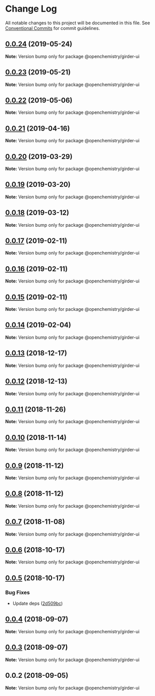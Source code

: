 # Change Log

All notable changes to this project will be documented in this file.
See [Conventional Commits](https://conventionalcommits.org) for commit guidelines.

## [0.0.24](https://github.com/OpenChemistry/oc-web-components/compare/@openchemistry/girder-ui@0.0.23...@openchemistry/girder-ui@0.0.24) (2019-05-24)

**Note:** Version bump only for package @openchemistry/girder-ui





## [0.0.23](https://github.com/OpenChemistry/oc-web-components/compare/@openchemistry/girder-ui@0.0.22...@openchemistry/girder-ui@0.0.23) (2019-05-21)

**Note:** Version bump only for package @openchemistry/girder-ui





## [0.0.22](https://github.com/OpenChemistry/oc-web-components/compare/@openchemistry/girder-ui@0.0.21...@openchemistry/girder-ui@0.0.22) (2019-05-06)

**Note:** Version bump only for package @openchemistry/girder-ui





## [0.0.21](https://github.com/OpenChemistry/oc-web-components/compare/@openchemistry/girder-ui@0.0.20...@openchemistry/girder-ui@0.0.21) (2019-04-16)

**Note:** Version bump only for package @openchemistry/girder-ui





## [0.0.20](https://github.com/OpenChemistry/oc-web-components/compare/@openchemistry/girder-ui@0.0.19...@openchemistry/girder-ui@0.0.20) (2019-03-29)

**Note:** Version bump only for package @openchemistry/girder-ui





## [0.0.19](https://github.com/OpenChemistry/oc-web-components/compare/@openchemistry/girder-ui@0.0.18...@openchemistry/girder-ui@0.0.19) (2019-03-20)

**Note:** Version bump only for package @openchemistry/girder-ui





## [0.0.18](https://github.com/OpenChemistry/oc-web-components/compare/@openchemistry/girder-ui@0.0.17...@openchemistry/girder-ui@0.0.18) (2019-03-12)

**Note:** Version bump only for package @openchemistry/girder-ui





## [0.0.17](https://github.com/OpenChemistry/oc-web-components/compare/@openchemistry/girder-ui@0.0.16...@openchemistry/girder-ui@0.0.17) (2019-02-11)

**Note:** Version bump only for package @openchemistry/girder-ui





## [0.0.16](https://github.com/OpenChemistry/oc-web-components/compare/@openchemistry/girder-ui@0.0.15...@openchemistry/girder-ui@0.0.16) (2019-02-11)

**Note:** Version bump only for package @openchemistry/girder-ui





## [0.0.15](https://github.com/OpenChemistry/oc-web-components/compare/@openchemistry/girder-ui@0.0.14...@openchemistry/girder-ui@0.0.15) (2019-02-11)

**Note:** Version bump only for package @openchemistry/girder-ui





## [0.0.14](https://github.com/OpenChemistry/oc-web-components/compare/@openchemistry/girder-ui@0.0.13...@openchemistry/girder-ui@0.0.14) (2019-02-04)

**Note:** Version bump only for package @openchemistry/girder-ui





## [0.0.13](https://github.com/OpenChemistry/oc-web-components/compare/@openchemistry/girder-ui@0.0.12...@openchemistry/girder-ui@0.0.13) (2018-12-17)

**Note:** Version bump only for package @openchemistry/girder-ui





## [0.0.12](https://github.com/OpenChemistry/oc-web-components/compare/@openchemistry/girder-ui@0.0.11...@openchemistry/girder-ui@0.0.12) (2018-12-13)

**Note:** Version bump only for package @openchemistry/girder-ui





## [0.0.11](https://github.com/OpenChemistry/oc-web-components/compare/@openchemistry/girder-ui@0.0.10...@openchemistry/girder-ui@0.0.11) (2018-11-26)

**Note:** Version bump only for package @openchemistry/girder-ui





## [0.0.10](https://github.com/OpenChemistry/oc-web-components/compare/@openchemistry/girder-ui@0.0.9...@openchemistry/girder-ui@0.0.10) (2018-11-14)

**Note:** Version bump only for package @openchemistry/girder-ui





## [0.0.9](https://github.com/OpenChemistry/oc-web-components/compare/@openchemistry/girder-ui@0.0.8...@openchemistry/girder-ui@0.0.9) (2018-11-12)

**Note:** Version bump only for package @openchemistry/girder-ui





## [0.0.8](https://github.com/OpenChemistry/oc-web-components/compare/@openchemistry/girder-ui@0.0.7...@openchemistry/girder-ui@0.0.8) (2018-11-12)

**Note:** Version bump only for package @openchemistry/girder-ui





## [0.0.7](https://github.com/OpenChemistry/oc-web-components/compare/@openchemistry/girder-ui@0.0.6...@openchemistry/girder-ui@0.0.7) (2018-11-08)

**Note:** Version bump only for package @openchemistry/girder-ui





## [0.0.6](https://github.com/OpenChemistry/oc-web-components/compare/@openchemistry/girder-ui@0.0.5...@openchemistry/girder-ui@0.0.6) (2018-10-17)

**Note:** Version bump only for package @openchemistry/girder-ui





## [0.0.5](https://github.com/OpenChemistry/oc-web-components/compare/@openchemistry/girder-ui@0.0.4...@openchemistry/girder-ui@0.0.5) (2018-10-17)


### Bug Fixes

* Update deps ([2d509bc](https://github.com/OpenChemistry/oc-web-components/commit/2d509bc))





<a name="0.0.4"></a>
## [0.0.4](https://github.com/OpenChemistry/oc-web-components/compare/@openchemistry/girder-ui@0.0.3...@openchemistry/girder-ui@0.0.4) (2018-09-07)




**Note:** Version bump only for package @openchemistry/girder-ui

<a name="0.0.3"></a>
## [0.0.3](https://github.com/OpenChemistry/oc-web-components/compare/@openchemistry/girder-ui@0.0.2...@openchemistry/girder-ui@0.0.3) (2018-09-07)




**Note:** Version bump only for package @openchemistry/girder-ui

<a name="0.0.2"></a>
## 0.0.2 (2018-09-05)




**Note:** Version bump only for package @openchemistry/girder-ui
